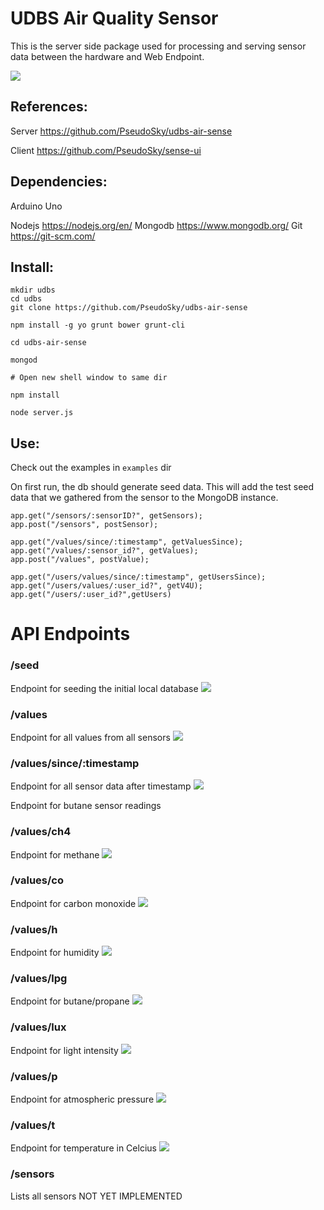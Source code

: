 # UDBS Air Quality Sensor

This is the server side package used for processing and serving sensor data between the hardware and Web Endpoint.

![](https://github.com/PseudoSky/udbs-air-sense/blob/master/docs/physical/hardware.jpg)

## References:

Server		https://github.com/PseudoSky/udbs-air-sense

Client		https://github.com/PseudoSky/sense-ui

## Dependencies:

Arduino Uno

Nodejs		https://nodejs.org/en/
Mongodb	https://www.mongodb.org/
Git		https://git-scm.com/


## Install:

```
mkdir udbs
cd udbs
git clone https://github.com/PseudoSky/udbs-air-sense

npm install -g yo grunt bower grunt-cli

cd udbs-air-sense

mongod

# Open new shell window to same dir

npm install

node server.js
```

## Use:

Check out the examples in `examples` dir

On first run, the db should generate seed data.
This will add the test seed data that we gathered from the sensor to the MongoDB instance.

	app.get("/sensors/:sensorID?", getSensors);
	app.post("/sensors", postSensor);

	app.get("/values/since/:timestamp", getValuesSince);
	app.get("/values/:sensor_id?", getValues);
	app.post("/values", postValue);

	app.get("/users/values/since/:timestamp", getUsersSince);
	app.get("/users/values/:user_id?", getV4U);
	app.get("/users/:user_id?",getUsers)

# API Endpoints

### /seed  

Endpoint for seeding the initial local database
![](https://github.com/PseudoSky/udbs-air-sense/blob/master/docs/images/seed.png)

### /values  

Endpoint for all values from all sensors
![](https://github.com/PseudoSky/udbs-air-sense/blob/master/docs/images/values.png)

### /values/since/:timestamp  

Endpoint for all sensor data after timestamp
![](https://github.com/PseudoSky/udbs-air-sense/blob/master/docs/images/values-since.png)

Endpoint for butane sensor readings

### /values/ch4  

Endpoint for methane
![](https://github.com/PseudoSky/udbs-air-sense/blob/master/docs/images/values-ch4.png)

### /values/co  

Endpoint for carbon monoxide
![](https://github.com/PseudoSky/udbs-air-sense/blob/master/docs/images/values-co.png)

### /values/h  

Endpoint for humidity
![](https://github.com/PseudoSky/udbs-air-sense/blob/master/docs/images/values-h.png)

### /values/lpg  

Endpoint for butane/propane
![](https://github.com/PseudoSky/udbs-air-sense/blob/master/docs/images/values-lpg.png)

### /values/lux  

Endpoint for light intensity
![](https://github.com/PseudoSky/udbs-air-sense/blob/master/docs/images/values-lux.png)

### /values/p  

Endpoint for atmospheric pressure
![](https://github.com/PseudoSky/udbs-air-sense/blob/master/docs/images/values-p.png)


### /values/t  

Endpoint for temperature in Celcius
![](https://github.com/PseudoSky/udbs-air-sense/blob/master/docs/images/values-t.png)

### /sensors  

Lists all sensors
NOT YET IMPLEMENTED
